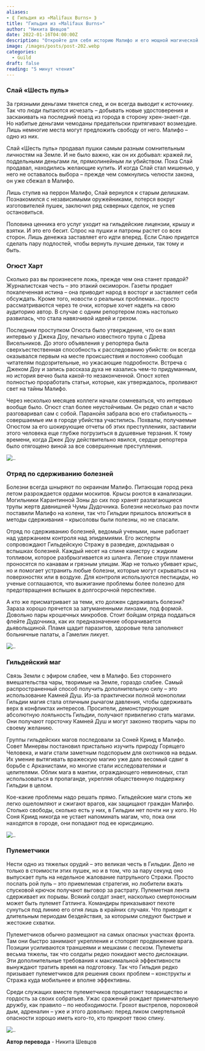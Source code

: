 ```yaml
---
aliases: 
- ⟪ Гильдия из «Malifaux Burns» ⟫
title: "Гильдия из «Malifaux Burns»"
author: "Никита Шевцов"
date: 2022-01-16T04:00:00Z
description: "Откройте для себя историю Малифо и его мощной магической системы. Узнайте о монополии Гильдии на использование камней души и о том, как их маги стали ценным активом в конфликтах интересов. Следите за путешествием этих магов, которые становятся целителями, защитниками и даже инструментами пропаганды. Но с великой силой приходит и большая ответственность, и маги должны помнить, что они всегда находятся под юрисдикцией лидера города, Сони Криид. Исследуйте мир Малифо и его уникальное сочетание магии и политики уже сегодня."
image: /images/posts/post-202.webp
categories: 
  - Guild
draft: false
reading: "5 минут чтения"
---
```


### Слай «Шесть пуль»

За грязными деньгами тянется след, и он всегда выводит к источнику. Так что люди пытаются исчезать – добывать новые удостоверения и заскакивать на последний поезд из города в сторону хрен-знает-где. Но набитые деньгами чемоданы предательски притягивают возмездие. Лишь немногие места могут предложить свободу от него. Малифо – одно из них.

Слай «Шесть пуль» продавал пушки самым разным сомнительным личностям на Земле. И не было важно, как он их добывал: кражей ли, поддельными деньгами ли, прямолинейным ли убийством. Пока Слай продавал, находились желающие купить. И когда Слай стал мишенью, у него не оставалось выбора – прежде чем сомкнулись челюсти закона, он уже сбежал в Малифо.

Лишь ступив на перрон Малифо, Слай вернулся к старым делишкам. Познакомился с независимыми оружейниками, потерся вокруг изготовителей пушек, заключил ряд скверных сделок, не успев остановиться.

Половина ценника его услуг уходит на гильдейские лицензии, крышу и взятки. И это его бесит. Спрос на пушки и патроны растет со всех сторон. Лишь денежка заставляет его идти вперед. Если Слаю придется сделать пару подлостей, чтобы вернуть лучшие деньки, так тому и быть.


### Огюст Харт

Сколько раз вы произнесете ложь, прежде чем она станет правдой? Журналистская честь – это этакий оксиморон. Газеты продает покалеченная истина – она приводит народ в восторг и заставляет себя обсуждать. Кроме того, новости о реальных проблемах… просто рассматриваются через те очки, которые хочет надеть на свою аудиторию автор. В случае с одним репортером ложь настолько развилась, что стала навязчивой идеей и грехом.

Последним проступком Огюста было утверждение, что он взял интервью у Джека Доу, печально известного трупа с Древа Висельников. До этого объявления у репортера была сверхъестественная способность к расследованию убийств: он всегда оказывался первым на месте происшествия и постоянно сообщал читателям подозрительные, но ужасающие подробности. Встреча с Джеком Доу и запись рассказа духа не казались чем-то придуманным, но история вечно была какой-то незаконченной. Огюст хотел полностью проработать статьи, которые, как утверждалось, проливают свет на тайны Малифо.

Через несколько месяцев коллеги начали сомневаться, что интервью вообще было. Огюст стал более неустойчивым. Он редко спал и часто разговаривал сам с собой. Паранойя забрала всю его стабильность – совершаемые им в городе убийства участились. Похвалы, получаемые Огюстом за его шокирующие отчеты об этих преступлениях, заставили этого человека еще глубже погрузиться в душевные терзания. К тому времени, когда Джек Доу действительно явился, сердце репортера было отягощено виной за все совершенные преступления.


![..](/images/posts/post-202_img1.webp)

### Отряд по сдерживанию болезней

Болезни всегда шныряют по окраинам Малифо. Питающая город река летом разрождается ордами москитов. Крысы роются в канализации. Могильники Карантинной Зоны до сих пор хранят разлагающиеся трупы жертв давнишней Чумы Дудочника. Болезни несколько раз почти поставили Малифо на колени, так что Гильдии пришлось вложиться в методы сдерживания – крысоловы были полезны, но не спасали.

Отряд по сдерживанию болезней, ведомый учеными, ныне работает над удержанием контроля над эпидемиями. Его эксперты сопровождают Гильдейскую Стражу в разведке, докладывая о вспышках болезней. Каждый несет на спине канистру с жидким топливом, которое разбрызгивается из шланга. Легкие струи пламени проносятся по канавам и грязным улицам. Жар не только убивает крыс, но и помогает устранить любые болезни, которые могут скрываться на поверхностях или в воздухе. Для контроля используются пестициды, но ученые соглашаются, что выжигание проблемы более полезно для предотвращения вспышек в долгосрочной перспективе.

А кто же присматривает за теми, кто должен сдерживать болезни? Зараза хорошо прячется за затуманенными линзами, под формой. Довольно пары крошечных микробов. Стоит бойцам отряда поддаться флейте Дудочника, как их предназначение оборачивается дьявольщиной. Пламя щадит паразитов, здоровые тела заполняют больничные палаты, а Гамелин ликует.

![..](/images/posts/post-202_img2.webp)

### Гильдейский маг

Связь Земли с эфиром слабее, чем в Малифо. Без стороннего вмешательства чары, творимые на Земле, гораздо слабее. Самый распространенный способ получить дополнительную силу – это использование Камней Душ. Из-за практически полной монополии Гильдии магия стала отличным рычагом давления, чтобы одерживать верх в конфликтах интересов. Просители, демонстрирующие абсолютную лояльность Гильдии, получают привилегию стать магами. Они получают горсточку Камней Душ и могут законно творить чары по своему желанию.

Группы гильдейских магов последовали за Соней Криид в Малифо. Совет Минервы постановил пристально изучить природу Горящего Человека, и маги стали заметным подспорьем для охотников на ведьм. Их умение вытягивать вражескую магию уже дало весомый сдвиг в борьбе с Арканистами, но многие стали исследователями и целителями. Облик мага в мантии, ограждающего невиновных, стал использоваться в пропаганде, укрепляя общественную поддержку Гильдии в целом.

Кое-какие проблемы надо решать прямо. Гильдейские маги столь же легко ошеломляют и сжигают врагов, как защищают граждан Малифо. Столько свободы, сколько есть у них, в Гильдии нет почти ни у кого. Но Соня Криид никогда не устает напоминать магам, что, пока они находятся в городе, они попадают под ее юрисдикцию.

![..](/images/posts/post-202_img3.webp)


### Пулеметчики

Нести одно из тяжелых орудий – это великая честь в Гильдии. Дело не только в стоимости этих пушек, но и в том, что за пару секунд оно выпускает пуль на недельное жалование патрульного Стражи. Просто послать рой пуль – это приемлемая стратегия, но любители вжать спусковой крючок получают выговор за растрату. Пулеметная лента сдерживает их порывы. Всякий солдат знает, насколько смертоносным может быть пулемет Гатлинга. Командиры приказывают пехоте сунуться под линию его огня лишь в крайних случаях. Что приводит к длительным периодам бездействия, за которыми следуют быстрые и жестокие схватки.

Пулеметчиков обычно размещают на самых опасных участках фронта. Там они быстро занимают укрепления и стопорят продвижение врага. Позиции усиливаются траншеями и мешками с песком. Пулеметы весьма тяжелы, так что солдаты редко покидают место дислокации. Эти дополнительные требования к максимальной эффективности вынуждают тратить время на подготовку. Так что Гильдия редко призывает пулеметчиков для решения своих проблем – конструкты и Стража куда мобильнее и вполне эффективны.

Среди служащих вместе пулеметчиков процветают товарищество и гордость за своих собратьев. Ужас сражений рождает примечательную дружбу, как правило – по необходимости. Грохот выстрелов, пороховой дым, адреналин – уже и этого довольно: перед ликом смертельной опасности хорошо иметь кого-то, кто прикроет твою спину.

![..](/images/posts/post-202_img5.webp)


**Автор перевода** - Никита Шевцов

